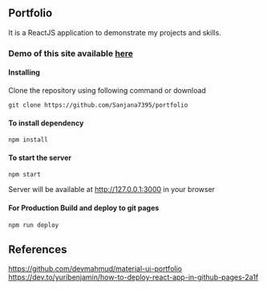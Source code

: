 ## Portfolio

It is a ReactJS application to demonstrate my projects and skills.

### Demo of this site available [here](https://sanjana7395.github.io/portfolio/)

#### Installing

Clone the repository using following command or download

```
git clone https://github.com/Sanjana7395/portfolio
```

#### To install dependency

```
npm install
```

#### To start the server

```
npm start
```
Server will be available at http://127.0.0.1:3000 in your browser

#### For Production Build and deploy to git pages

```
npm run deploy
```

## References
https://github.com/devmahmud/material-ui-portfolio
https://dev.to/yuribenjamin/how-to-deploy-react-app-in-github-pages-2a1f
